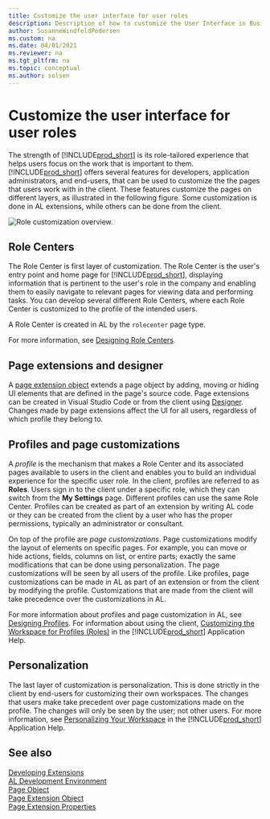 ```yaml
---
title: Customize the user interface for user roles
description: Description of how to customize the User Interface in Business Central by using user roles.
author: SusanneWindfeldPedersen
ms.custom: na
ms.date: 04/01/2021
ms.reviewer: na
ms.tgt_pltfrm: na
ms.topic: conceptual
ms.author: solsen
---
```


# Customize the user interface for user roles

The strength of [!INCLUDE[prod_short](includes/prod_short.md)] is its role-tailored experience that helps users focus on the work that is important to them. [!INCLUDE[prod_short](includes/prod_short.md)] offers several features for developers, application administrators, and end-users, that can be used to customize the the pages that users work with in the client. These features customize the pages on different layers, as illustrated in the following figure. Some customization is done in AL extensions, while others can be done from the client.

![Role customization overview.](media/role-customization.png "Role customization overview")

## Role Centers

The Role Center is first layer of customization. The Role Center is the user's entry point and home page for [!INCLUDE[prod_short](includes/prod_short.md)], displaying information that is pertinent to the user's role in the company and enabling them to easily navigate to relevant pages for viewing data and performing tasks. You can develop several different Role Centers, where each Role Center is customized to the profile of the intended users.

A Role Center is created in AL by the `rolecenter` page type. 

For more information, see [Designing Role Centers](devenv-designing-role-centers.md).

## Page extensions and designer

A [page extension object](devenv-page-ext-object.md) extends a page object by adding, moving or hiding UI elements that are defined in the page's source code. Page extensions can be created in Visual Studio Code or from the client using [Designer](devenv-inclient-designer.md). Changes made by page extensions affect the UI for all users, regardless of which profile they belong to.

## Profiles and page customizations 

A *profile* is the mechanism that makes a Role Center and its associated pages available to users in the client and enables you to build an individual experience for the specific user role. In the client, profiles are referred to as **Roles**. Users sign in to the client under a specific role, which they can switch from the **My Settings** page. Different profiles can use the same Role Center. Profiles can be created as part of an extension by writing AL code or they can be created from the client by a user who has the proper permissions, typically an administrator or consultant.

On top of the profile are *page customizations*. Page customizations modify the layout of elements on specific pages. For example, you can move or hide actions, fields, columns on list, or entire parts; exactly the same modifications that can be done using personalization. The page customizations will be seen by all users of the profile. Like profiles, page customizations can be made in AL as part of an extension or from the client by modifying the profile. Customizations that are made from the client will take precedence over the customizations in AL. <!--Page customizations are substractive between layers. This means, for example, if an element such as an action or part is removed at by an extension, it cannot be added by customizing the profile in the client or by personalization.-->

For more information about profiles and page customization in AL, see [Designing Profiles](devenv-design-profiles.md). For information about using the client, [Customizing the Workspace for Profiles (Roles)](/dynamics365/business-central/ui-personalization-manage?) in the [!INCLUDE[prod_short](includes/prod_short.md)] Application Help.

<!--

- In AL code, profiles are created by using the [profile object](devenv-profile-object.md).
- In the client, profiles are managed from the **Profiles** page. For more information, see [Understanding Users, Roles, and Profiles](/dynamics365/business-central/admin-users-profiles-roles) in the [!INCLUDE[prod_short](includes/prod_short.md)] Application Help.

<!--
## Page customizations


- In AL code, you create extension-based page customizations by using the [page customization object](devenv-page-customization-object.md).
- In the client, you create page customizations for profiles from the **Profiles** page. For more information, see [Customizing the Workspace for Profiles (Roles)](/dynamics365/business-central/ui-personalization-manage) in the [!INCLUDE[prod_short](includes/prod_short.md)] Application Help.

-->
## Personalization

The last layer of customization is personalization. This is done strictly in the client by end-users for customizing their own workspaces. The changes that users make take precedent over page customizations made on the profile. The changes will only be seen by the user; not other users.  For more information, see [Personalizing Your Workspace](/dynamics365/business-central/ui-personalization-user) in the [!INCLUDE[prod_short](includes/prod_short.md)] Application Help.

<!--
## Using the client to create AL profiles and page customizations

Creating profiles and page customizations from the client can be a useful alternative to writing AL code directly in Visual Studio Code because you are working with the user interface just as the users would. This is especially advantageous for consultants, application administrators, and less technical users. But a consequence of using the client alone is that the profile-related changes pertain only to the tenant in which they were made. In contrast, profiles and page customizations that are extension-based are published to the application server instance and available for installation on all tenants.

However, you can export user-defined profiles and page customizations from the client to files (.al type) that contain the changes as AL code. Once you have the files, you can include them in a Visual Studio Code project and compile them into an extension package that can be published and available to all tenants. To export user-defined profiles and page customizations from the client, open the **Profiles (Roles)** page, and select the **Export User-Created Profiles** action. A .zip file is downloaded to your computer. The zip files contains .al files for the profile and page customizations, plus an app.json and profiles.json file.  

### Exported profiles

Profiles that are created in the client are indicated as **\(user-created\)**. Each user-created profile is exported to a separate .al file that contains the `profile` object that defines the profile and the page customizations it uses. For example, you created a profile with the ID **MyProfile** that uses the role center page **9022 Business Manager Role Center**, and you customized the Business Manager Role Center itself, plus the **Customer** list page. The exported zip file would contain file called **PROFILE.MyProfile.al** that includes the following code:

```
profile MyProfile
{
  CaptionML = ENU='My Profile';
  Enabled = true;
  ProfileDescriptionML = ENU='This is my sample profiles';
  Promoted = true;
  RoleCenter = 9022;
  Customizations = Configuration1; Configuration2;
}
```

### Exported page customizations for user-created profiles

Page customizations that are made to user-created profiles are exported to an .al files that include a `pagecustomization` object that defines the modification to the page. A separate file is created for each customized page. Referring to the example above, the zip file would include two files: **PageCustomization._Business Manager Role Center_.Configuration1.al** and **PageCustomization._Customer List_.Configuration2.al**. The files include code similar to the following:

```
pagecustomization Configuration1 customizes "Business Manager Role Center"
{
  layout
  {
    modify(Control16)
    {
    Visible = false;
    }
  }
  actions
  {
  }
}
```

And:

```
pagecustomization Configuration2 customizes "Customer List"
{
  layout
  {
    modify("Balance (LCY)")
    {
    Visible = false;
    }
  }
  actions
  {
  }
}
```

### Exported page customizations for extension-based profiles

Page customizations that are made to extension-based profiles are exported to two types of .al files. The first file includes a `profileextension` object that specifies which profile has been modified and includes references to the page customization object files. The second file type includes a `pagecustomization` object that defines the modification to the page. A separate file is created for customized page. For example, if you customized the **Customer** page for the **Business Manager** profile that is provided by the Base Application extension, the zip file would contain two files: **ProfileExtension._BUSINESS MANAGER.al** and **PageCustomization._Customer List_.Configuration2.al**. The files will contain code similar to the following:

```
profileextension BUSINESSMANAGER_1 extends "BUSINESS MANAGER"
{
  Customizations = Configuration3;
}
```

And:

```
pagecustomization Configuration3 customizes "Customer List"
{
  layout
  {
    modify("Balance Due (LCY)")
    {
    Visible = false;
    }
  }
  actions
  {
  }
}
```

> [!IMPORTANT]
> Currently, the `profileextension` object and profiles.json are only used internally for managing profiles from the client. You cannot develop and compile these in AL with Visual Studio Code. This will be be supported in a future release.  
-->

## See also

[Developing Extensions](devenv-dev-overview.md)  
[AL Development Environment](devenv-reference-overview.md)  
[Page Object](devenv-page-object.md)  
[Page Extension Object](devenv-page-ext-object.md)  
[Page Extension Properties](properties/devenv-page-property-overview.md)   
